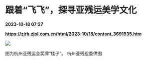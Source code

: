 # 跟着“飞飞”，探寻亚残运美学文化

**2023-10-18 07:27**

**https://zjrb.zjol.com.cn/html/2023-10/18/content_3691935.htm**

![](https://zjrb.zjol.com.cn/images/2023-10/18/zjrb2023101800004v03b005.jpg)

图为杭州亚残运会奖牌“桂子”。 杭州亚残组委供图
